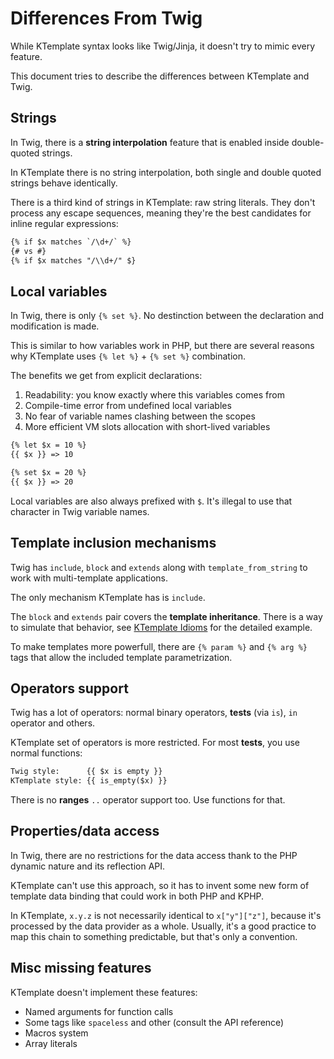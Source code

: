 # Differences From Twig

While KTemplate syntax looks like Twig/Jinja, it doesn't try to mimic every feature.

This document tries to describe the differences between KTemplate and Twig.

## Strings

In Twig, there is a **string interpolation** feature that is enabled inside double-quoted strings.

In KTemplate there is no string interpolation, both single and double quoted strings behave identically.

There is a third kind of strings in KTemplate: raw string literals. They don't process any escape sequences, meaning they're the best candidates for inline regular expressions:

```html
{% if $x matches `/\d+/` %}
{# vs #}
{% if $x matches "/\\d+/" $}
```

## Local variables

In Twig, there is only `{% set %}`. No destinction between the declaration and modification is made.

This is similar to how variables work in PHP, but there are several reasons why KTemplate uses `{% let %}` + `{% set %}` combination. 

The benefits we get from explicit declarations:

1. Readability: you know exactly where this variables comes from
2. Compile-time error from undefined local variables
3. No fear of variable names clashing between the scopes
4. More efficient VM slots allocation with short-lived variables

```html
{% let $x = 10 %}
{{ $x }} => 10

{% set $x = 20 %}
{{ $x }} => 20
```

Local variables are also always prefixed with `$`. It's illegal to use that character in Twig variable names.

## Template inclusion mechanisms

Twig has `include`, `block` and `extends` along with `template_from_string` to work with multi-template applications.

The only mechanism KTemplate has is `include`.

The `block` and `extends` pair covers the **template inheritance**. There is a way to simulate that behavior, see [KTemplate Idioms](ktemplate_idioms.md) for the detailed example.

To make templates more powerfull, there are `{% param %}` and `{% arg %}` tags that allow the included template parametrization.

## Operators support

Twig has a lot of operators: normal binary operators, **tests** (via `is`), `in` operator and others.

KTemplate set of operators is more restricted. For most **tests**, you use normal functions:

```html
Twig style:      {{ $x is empty }}
KTemplate style: {{ is_empty($x) }}
```

There is no **ranges** `..` operator support too. Use functions for that.

## Properties/data access

In Twig, there are no restrictions for the data access thank to the PHP dynamic nature and its reflection API.

KTemplate can't use this approach, so it has to invent some new form of template data binding that could work in both PHP and KPHP.

In KTemplate, `x.y.z` is not necessarily identical to `x["y"]["z"]`, because it's processed by the data provider as a whole. Usually, it's a good practice to map this chain to something predictable, but that's only a convention.

## Misc missing features

KTemplate doesn't implement these features:

* Named arguments for function calls
* Some tags like `spaceless` and other (consult the API reference)
* Macros system
* Array literals
